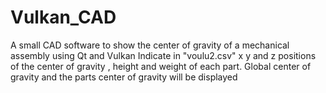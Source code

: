 # Vulkan_CAD
A small CAD software to show the center of gravity of a mechanical assembly using Qt and Vulkan
Indicate in "voulu2.csv" x y and z positions of the center of gravity , height and weight of each part. 
Global center of gravity and the parts center of gravity will be displayed
